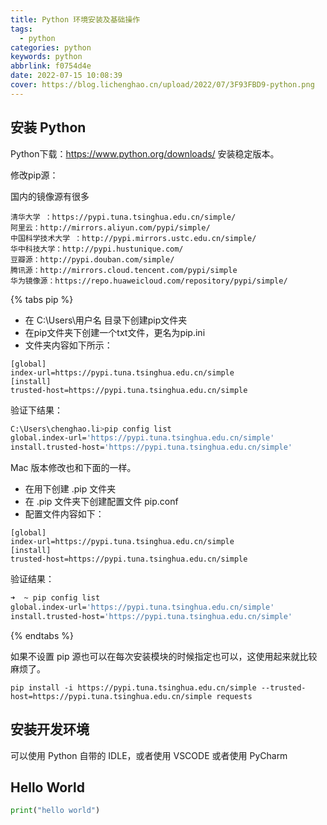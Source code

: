 ```yaml
---
title: Python 环境安装及基础操作
tags:
  - python
categories: python
keywords: python
abbrlink: f0754d4e
date: 2022-07-15 10:08:39
cover: https://blog.lichenghao.cn/upload/2022/07/3F93FBD9-python.png
---
```


## 安装 Python

Python下载：https://www.python.org/downloads/ 安装稳定版本。

修改pip源：

国内的镜像源有很多

```properties
清华大学 ：https://pypi.tuna.tsinghua.edu.cn/simple/
阿里云：http://mirrors.aliyun.com/pypi/simple/
中国科学技术大学 ：http://pypi.mirrors.ustc.edu.cn/simple/
华中科技大学：http://pypi.hustunique.com/
豆瓣源：http://pypi.douban.com/simple/
腾讯源：http://mirrors.cloud.tencent.com/pypi/simple
华为镜像源：https://repo.huaweicloud.com/repository/pypi/simple/
```



{% tabs pip %}
<!-- tab window -->

- 在 C:\Users\用户名 目录下创建pip文件夹
- 在pip文件夹下创建一个txt文件，更名为pip.ini
- 文件夹内容如下所示：

```properties
[global]
index-url=https://pypi.tuna.tsinghua.edu.cn/simple
[install]
trusted-host=https://pypi.tuna.tsinghua.edu.cn/simple
```

验证下结果：

```bash
C:\Users\chenghao.li>pip config list
global.index-url='https://pypi.tuna.tsinghua.edu.cn/simple'
install.trusted-host='https://pypi.tuna.tsinghua.edu.cn/simple'
```

<!-- endtab -->

<!-- tab linux -->

Mac 版本修改也和下面的一样。

- 在用下创建 .pip 文件夹
- 在 .pip 文件夹下创建配置文件 pip.conf
- 配置文件内容如下：

```properties
[global]
index-url=https://pypi.tuna.tsinghua.edu.cn/simple
[install]
trusted-host=https://pypi.tuna.tsinghua.edu.cn/simple
```

验证结果：

```bash
➜  ~ pip config list
global.index-url='https://pypi.tuna.tsinghua.edu.cn/simple'
install.trusted-host='https://pypi.tuna.tsinghua.edu.cn/simple'
```

<!-- endtab -->


{% endtabs %}

如果不设置 pip 源也可以在每次安装模块的时候指定也可以，这使用起来就比较麻烦了。

```shell
pip install -i https://pypi.tuna.tsinghua.edu.cn/simple --trusted-host=https://pypi.tuna.tsinghua.edu.cn/simple requests
```



## 安装开发环境

可以使用 Python 自带的 IDLE，或者使用 VSCODE 或者使用 PyCharm

## Hello World

```python
print("hello world")
```





